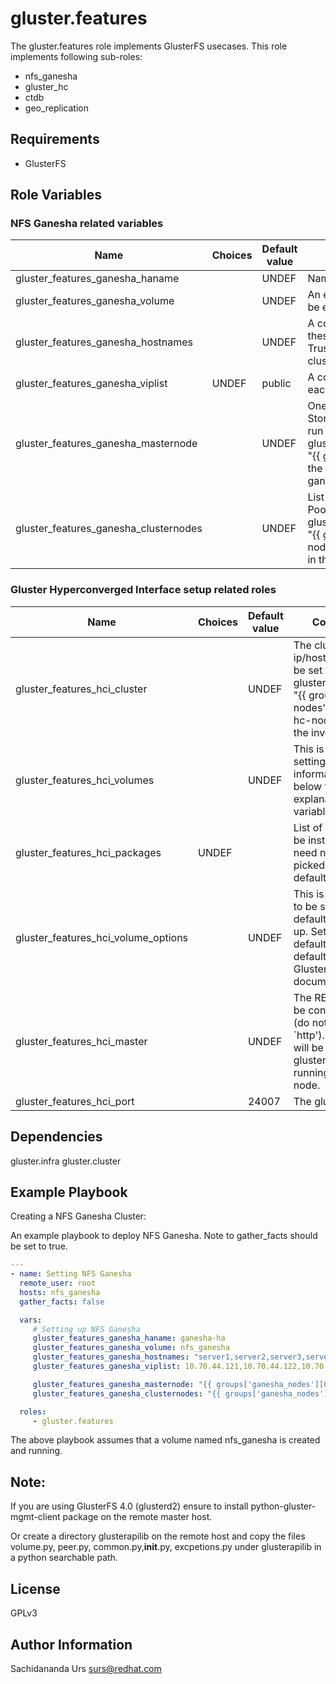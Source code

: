 gluster.features
=========

The gluster.features role implements GlusterFS usecases. This role implements following sub-roles:

* nfs_ganesha
* gluster_hc
* ctdb
* geo_replication

Requirements
------------

* GlusterFS

Role Variables
--------------

### NFS Ganesha related variables

| Name                     |Choices| Default value         | Comments                          |
|--------------------------|-------|-----------------------|-----------------------------------|
| gluster_features_ganesha_haname |  | UNDEF   | Name of the NFS Ganesha cluster.  |
| gluster_features_ganesha_volume |    | UNDEF    | An existing GlusterFS volume which will be exported through NFS Ganesha |
| gluster_features_ganesha_hostnames  |  | UNDEF | A comma separated list of hostnames, these are subset of nodes of the Gluster Trusted Pool that form the ganesha HA cluster|
| gluster_features_ganesha_viplist    | UNDEF | public   | A comma separated list of virtual IPs for each of the nodes specified above. |
| gluster_features_ganesha_masternode |    | UNDEF | One of the nodes from the Trusted Storage Pool, gluster commands will be run on this node. gluster_features_ganesha_masternode: "{{ groups['ganesha_nodes'][0] }}" - the first node of the inventory section ganesha_nodes will be used.|
| gluster_features_ganesha_clusternodes |    | UNDEF | List of the nodes in the Trusted Storage Pool. gluster_features_ganesha_clusternodes: "{{ groups['ganesha_nodes'] }}" - The nodes listed in section ganesha_nodes in the inventory. |

### Gluster Hyperconverged Interface setup related roles

| Name                     |Choices| Default value         | Comments                          |
|--------------------------|-------|-----------------------|-----------------------------------|
| gluster_features_hci_cluster |  | UNDEF   | The cluster ip/hostnames. Can be set by gluster_hci_cluster: "{{ groups['hc-nodes'] }}",  where hc-nodes is from the inventory file.  |
| gluster_features_hci_volumes  |  | UNDEF | This is a dictionary setting the volume information. See below for further explanation and variables. |
| gluster_features_hci_packages   | UNDEF | | List of packages to be installed. User need not set this, picked up from defaults. |
| gluster_features_hci_volume_options |  | UNDEF | This is not needed to be set by user, defaults are picked up. Set to override defaults. For default values see Gluster HCI documentation. |
| gluster_features_hci_master | | UNDEF | The REST host to be connected to (do not include `http'). This value will be ignored if glusterd1 is running on remote node. |
| gluster_features_hci_port || 24007 | The glusterd2 port |


Dependencies
------------

gluster.infra
gluster.cluster


Example Playbook
----------------

Creating a NFS Ganesha Cluster:

An example playbook to deploy NFS Ganesha.
Note to gather_facts should be set to true.


```yaml
---
- name: Setting NFS Ganesha
  remote_user: root
  hosts: nfs_ganesha
  gather_facts: false

  vars:
     # Setting up NFS Ganesha
     gluster_features_ganesha_haname: ganesha-ha
     gluster_features_ganesha_volume: nfs_ganesha
     gluster_features_ganesha_hostnames: "server1,server2,server3,server4"
     gluster_features_ganesha_viplist: 10.70.44.121,10.70.44.122,10.70.44.123,10.70.44.124

     gluster_features_ganesha_masternode: "{{ groups['ganesha_nodes'][0] }}"
     gluster_features_ganesha_clusternodes: "{{ groups['ganesha_nodes'] }}"

  roles:
     - gluster.features

```

The above playbook assumes that a volume named nfs_ganesha is created and running.


Note:
-----
If you are using GlusterFS 4.0 (glusterd2) ensure to install
python-gluster-mgmt-client package on the remote master host.

Or create a directory glusterapilib on the remote host and copy the files
volume.py, peer.py, common.py,__init__.py, excpetions.py under glusterapilib in
a python searchable path.


License
-------

GPLv3

Author Information
------------------

Sachidananda Urs <surs@redhat.com>
